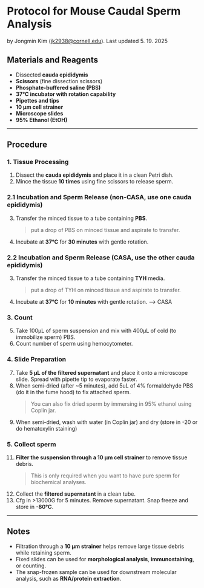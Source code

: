 # Protocol for Mouse Caudal Sperm Analysis

by Jongmin Kim (jk2938@cornell.edu). Last updated 5. 19. 2025

## Materials and Reagents  
- Dissected **cauda epididymis**  
- **Scissors** (fine dissection scissors)  
- **Phosphate-buffered saline (PBS)**  
- **37°C incubator with rotation capability**  
- **Pipettes and tips**  
- **10 µm cell strainer**  
- **Microscope slides**  
- **95% Ethanol (EtOH)**  

---

## Procedure  

### 1. Tissue Processing  
1. Dissect the **cauda epididymis** and place it in a clean Petri dish.  
2. Mince the tissue **10 times** using fine scissors to release sperm.  

### 2.1 Incubation and Sperm Release (non-CASA, use one cauda epididymis) 
3. Transfer the minced tissue to a tube containing **PBS**.
    > put a drop of PBS on minced tissue and aspirate to transfer. 
4. Incubate at **37°C** for **30 minutes** with gentle rotation.  

### 2.2 Incubation and Sperm Release (CASA, use the other cauda epididymis) 
3. Transfer the minced tissue to a tube containing **TYH** media.
    > put a drop of TYH on minced tissue and aspirate to transfer. 
4. Incubate at **37°C** for **10 minutes** with gentle rotation. --> CASA   

### 3. Count 
5. Take 100µL of sperm suspension and mix with 400µL of cold (to immobilize sperm) PBS.
6. Count number of sperm using hemocytometer.

### 4. Slide Preparation  
7. Take **5 µL of the filtered supernatant** and place it onto a microscope slide. Spread with pipette tip to evaporate faster.
8. When semi-dried (after ~5 minutes), add 5uL of 4% formaldehyde PBS (do it in the fume hood) to fix attached sperm.
    > You can also fix dried sperm by immersing in 95% ethanol using Coplin jar. 
10. When semi-dried, wash with water (in Coplin jar) and dry (store in -20 or do hematoxylin staining)

### 5. Collect sperm
11. **Filter the suspension through a 10 µm cell strainer** to remove tissue debris.
    > This is only required when you want to have pure sperm for biochemical analyses.  
12. Collect the **filtered supernatant** in a clean tube.
12. Cfg in >13000G for 5 minutes. Remove supernatant. Snap freeze and store in **-80°C**. 

---

## Notes  
- Filtration through a **10 µm strainer** helps remove large tissue debris while retaining sperm.  
- Fixed slides can be used for **morphological analysis**, **immunostaining**, or counting.  
- The snap-frozen sample can be used for downstream molecular analysis, such as **RNA/protein extraction**. 
